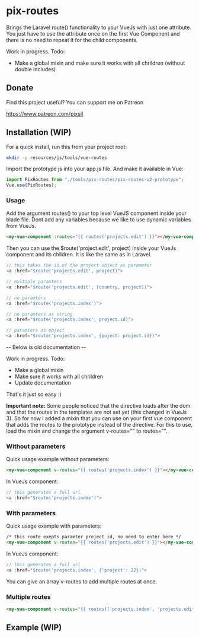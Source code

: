 # pix-routes

Brings the Laravel route() functionality to your VueJs with just one attribute. You just have to use the attribute once on the first Vue Component and there is no need to repeat it for the child components.

Work in progress. Todo:
- Make a global mixin and make sure it works with all chrildren (without double includes)

## Donate

Find this project useful? You can support me on Patreon

https://www.patreon.com/pixsil

## Installation (WIP)

For a quick install, run this from your project root:
```bash
mkdir -p resources/js/tools/vue-routes
```

Import the prototype js into your app.js file. And make it available in Vue:

```javascript
import PixRoutes from "./tools/pix-routes/pix-routes-v2-prototype";
Vue.use(PixRoutes);
```

### Usage

Add the argument routes() to your top level VueJS component inside your blade file. Dont add any variables because we like to use dynamic variables from VueJs.

```html
<my-vue-component :routes="{{ routes('projects.edit') }}"></my-vue-component>
```

Then you can use the $route('project.edit', project) inside your VueJs component and its children. It is like the same as in Laravel.


```js
// this takes the id of the project object as parameter
<a :href="$route('projects.edit', project)">

// multiple paramters
<a :href="$route('projects.edit', [country, project])">

// no paramters
<a :href="$route('projects.index')">

// no paramters as string
<a :href="$route('projects.index', project.id)">

// paramters as object
<a :href="$route('projects.index', {poject: project.id})">
```

-- Below is old documentation --

Work in progress. Todo:
- Make a global mixin
- Make sure it works with all chrildren
- Update documentation



That's it just so easy :)

**Important note:**
Some people noticed that the directive loads after the dom and that the routes in the templates are not set yet (this changed in VueJs 3). So for now I added a mixin that you can use on your first vue component that adds the routes to the prototype instead of the directive. For this to use, load the mixin and change the argument v-routes="" to routes="".

### Without parameters

Quick usage example without parameters:

```html
<my-vue-component v-routes="{{ routes('projects.index') }}"></my-vue-component>
```

In VueJs component:

```js
// this generates a full url
<a :href="$route('projects.index')">
```

### With parameters

Quick usage example with parameters:

```html
/* this route exepts paramter project id, no need to enter here */
<my-vue-component v-routes="{{ routes('projects.edit') }}"></my-vue-component>
```

In VueJs component:

```js
// this generates a full url
<a :href="$route('projects.index', {'project': 22})">
```

You can give an array v-routes to add multiple routes at once.

### Multiple routes

```html
<my-vue-component v-routes="{{ routes(['projects.index', 'projects.edit']) }}"></my-vue-component>
```

## Example (WIP)
